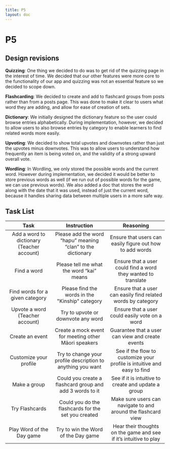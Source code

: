 ```yaml
---
title: P5
layout: doc
---
```


# P5
## Design revisions

__Quizzing__: One thing we decided to do was to get rid of the quizzing page in the interest of time. We decided that our other features were more core to the functionality of our app and quizzing was not an essential feature so we decided to scope down. 

__Flashcarding__: We decided to create and add to flashcard groups from posts rather than from a posts page. This was done to make it clear to users what word they are adding, and allow for ease of creation of sets.

__Dictionary__: We initially designed the dictionary feature so the user could browse entries alphabetically. During implementation, however, we decided to allow users to also browse entries by category to enable learners to find related words more easily. 

__Upvoting__: We decided to show total upvotes and downvotes rather than just the upvotes minus downvotes. This was to allow users to understand how frequently an item is being voted on, and the validity of a strong upward overall vote.

__Wordling__: In Wordling, we only stored the possible words and the current word. However during implementation, we decided it would be better to store previous words as well (if we run out of possible words for the game, we can use previous words). We also added a doc that stores the word along with the date that it was used, instead of just the current word, because it handles sharing data between multiple users in a more safe way.

## Task List

| Task | Instruction | Reasoning |
| :---: | :---: | :---: |
| Add a word to dictionary (Teacher account) | Please add the word “hapu” meaning “clan” to the dictionary | Ensure that users can easily figure out how to add words |
| Find a word | Please tell me what the word “kai” means | Ensure that a user could find a word they wanted to translate |
| Find words for a given category | Please find the words in the "Kinship" category | Ensure that a user can easily find related words by category |
| Upvote a word (Teacher account) | Try to upvote or downvote any word | Ensure that a user could easily vote on a word |
| Create an event | Create a mock event for meeting other Māori speakers  | Guarantee that a user can view and create events |
| Customize your profile | Try to change your profile description to anything you want | See if the flow to customize your profile is intuitive and easy to find |
| Make a group | Could you create a flashcard group and add 3 words to it | See if it is intuitive to create and update a group |
| Try Flashcards | Could you do the flashcards for the set you created | Make sure users can navigate to and around the flashcard view |
| Play Word of the Day game | Try to win the Word of the Day game | Hear their thoughts on the game and see if it’s intuitive to play |

